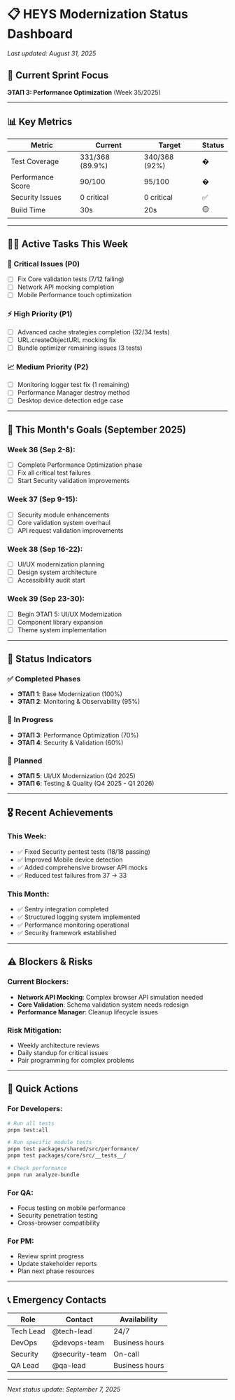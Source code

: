 # 📋 HEYS Modernization Status Dashboard

*Last updated: August 31, 2025*

## 🎯 **Current Sprint Focus** 
**ЭТАП 3: Performance Optimization** (Week 35/2025)

---

## 📊 **Key Metrics**
| Metric | Current | Target | Status |
|--------|---------|--------|--------|
| Test Coverage | 331/368 (89.9%) | 340/368 (92%) | � |
| Performance Score | 90/100 | 95/100 | � |
| Security Issues | 0 critical | 0 critical | ✅ |
| Build Time | 30s | 20s | 🟡 |

---

## 🏃‍♂️ **Active Tasks This Week**

### 🔧 Critical Issues (P0)
- [ ] Fix Core validation tests (7/12 failing)
- [ ] Network API mocking completion 
- [ ] Mobile Performance touch optimization

### ⚡ High Priority (P1)
- [ ] Advanced cache strategies completion (32/34 tests)
- [ ] URL.createObjectURL mocking fix
- [ ] Bundle optimizer remaining issues (3 tests)

### 📈 Medium Priority (P2)
- [ ] Monitoring logger test fix (1 remaining)
- [ ] Performance Manager destroy method
- [ ] Desktop device detection edge case

---

## 📅 **This Month's Goals** (September 2025)

### Week 36 (Sep 2-8):
- [ ] Complete Performance Optimization phase
- [ ] Fix all critical test failures
- [ ] Start Security validation improvements

### Week 37 (Sep 9-15):
- [ ] Security module enhancements
- [ ] Core validation system overhaul
- [ ] API request validation improvements

### Week 38 (Sep 16-22):
- [ ] UI/UX modernization planning
- [ ] Design system architecture
- [ ] Accessibility audit start

### Week 39 (Sep 23-30):
- [ ] Begin ЭТАП 5: UI/UX Modernization
- [ ] Component library expansion
- [ ] Theme system implementation

---

## 🚦 **Status Indicators**

### ✅ **Completed Phases**
- **ЭТАП 1**: Base Modernization (100%)
- **ЭТАП 2**: Monitoring & Observability (95%)

### 🔄 **In Progress**
- **ЭТАП 3**: Performance Optimization (70%)
- **ЭТАП 4**: Security & Validation (60%)

### 📅 **Planned**
- **ЭТАП 5**: UI/UX Modernization (Q4 2025)
- **ЭТАП 6**: Testing & Quality (Q4 2025 - Q1 2026)

---

## 🎖️ **Recent Achievements**

### This Week:
- ✅ Fixed Security pentest tests (18/18 passing)
- ✅ Improved Mobile device detection
- ✅ Added comprehensive browser API mocks
- ✅ Reduced test failures from 37 → 33

### This Month:
- ✅ Sentry integration completed
- ✅ Structured logging system implemented
- ✅ Performance monitoring operational
- ✅ Security framework established

---

## ⚠️ **Blockers & Risks**

### Current Blockers:
- **Network API Mocking**: Complex browser API simulation needed
- **Core Validation**: Schema validation system needs redesign
- **Performance Manager**: Cleanup lifecycle issues

### Risk Mitigation:
- Weekly architecture reviews
- Daily standup for critical issues
- Pair programming for complex problems

---

## 🔄 **Quick Actions**

### For Developers:
```bash
# Run all tests
pnpm test:all

# Run specific module tests
pnpm test packages/shared/src/performance/
pnpm test packages/core/src/__tests__/

# Check performance
pnpm run analyze-bundle
```

### For QA:
- Focus testing on mobile performance
- Security penetration testing
- Cross-browser compatibility

### For PM:
- Review sprint progress
- Update stakeholder reports
- Plan next phase resources

---

## 📞 **Emergency Contacts**

| Role | Contact | Availability |
|------|---------|-------------|
| Tech Lead | @tech-lead | 24/7 |
| DevOps | @devops-team | Business hours |
| Security | @security-team | On-call |
| QA Lead | @qa-lead | Business hours |

---

*Next status update: September 7, 2025*

